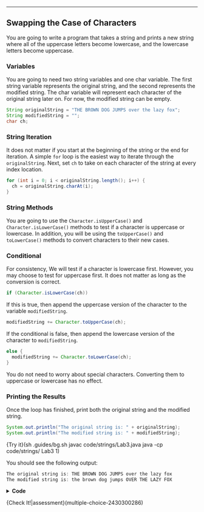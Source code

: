 ----------

## Swapping the Case of Characters
You are going to write a program that takes a string and prints a new string where all of the uppercase letters become lowercase, and the lowercase letters become uppercase.

### Variables
You are going to need two string variables and one char variable. The first string variable represents the original string, and the second represents the modified string. The char variable will represent each character of the original string later on. For now, the modified string can be empty.

```java
String originalString = "THE BROWN DOG JUMPS over the lazy fox";
String modifiedString = "";
char ch;
```

### String Iteration
It does not matter if you start at the beginning of the string or the end for iteration. A simple `for` loop is the easiest way to iterate through the `originalString`. Next, set `ch` to take on each character of the string at every index location.

```java
for (int i = 0; i < originalString.length(); i++) {
  ch = originalString.charAt(i);
}
```

### String Methods
You are going to use the `Character.isUpperCase()` and `Character.isLowerCase()` methods to test if a character is uppercase or lowercase. In addition, you will be using the `toUpperCase()` and `toLowerCase()` methods to convert characters to their new cases.

### Conditional
For consistency, We will test if a character is lowercase first. However, you may choose to test for uppercase first. It does not matter as long as the conversion is correct.

```java
if (Character.isLowerCase(ch))
```

If this is true, then append the uppercase version of the character to the variable `modifiedString`.

```java
modifiedString += Character.toUpperCase(ch);
```

If the conditional is false, then append the lowercase version of the character to `modifiedString`.

```java
else {
  modifiedString += Character.toLowerCase(ch);
}
````

You do not need to worry about special characters. Converting them to uppercase or lowercase has no effect.

### Printing the Results
Once the loop has finished, print both the original string and the modified string.

```java
System.out.println("The original string is: " + originalString);
System.out.println("The modified string is: " + modifiedString);
```

{Try it}(sh .guides/bg.sh javac code/strings/Lab3.java java -cp code/strings/ Lab3 1)

You should see the following output:

```java
The original string is: THE BROWN DOG JUMPS over the lazy fox
The modified string is: the brown dog jumps OVER THE LAZY FOX
```

<details>
  <summary><strong>Code</strong></summary>
  
  ```java
  String originalString = "THE BROWN DOG JUMPS over the lazy fox";
  String modifiedString = "";
  char ch;
  
  for (int i = 0; i < originalString.length(); i++) {
    ch = originalString.charAt(i);
    if (Character.isLowerCase(ch)) {
      modifiedString += Character.toUpperCase(ch);
    }
    else {
      modifiedString += Character.toLowerCase(ch);
    }
  }
  
  System.out.println("The original string is: " + originalString);
  System.out.println("The modified string is: " + modifiedString);
  ```
  
</details>

{Check It!|assessment}(multiple-choice-2430300286)
